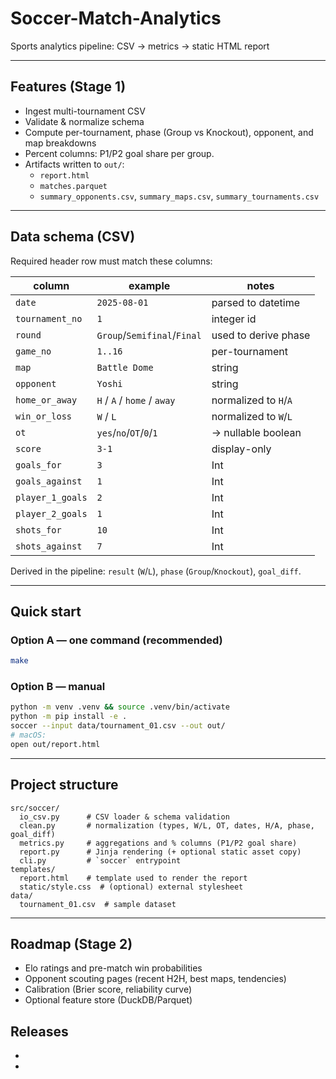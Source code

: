 # Soccer-Match-Analytics
Sports analytics pipeline: CSV → metrics → static HTML report

---

## Features (Stage 1)
- Ingest multi-tournament CSV
- Validate & normalize schema
- Compute per-tournament, phase (Group vs Knockout), opponent, and map breakdowns
- Percent columns: P1/P2 goal share per group.
- Artifacts written to `out/`:
  - `report.html`
  - `matches.parquet`
  - `summary_opponents.csv`, `summary_maps.csv`, `summary_tournaments.csv`

---

## Data schema (CSV)

Required header row must match these columns:

| column              | example           | notes                                  |
|---------------------|-------------------|----------------------------------------|
| `date`              | `2025-08-01`      | parsed to datetime                     |
| `tournament_no`     | `1`               | integer id                             |
| `round`             | `Group`/`Semifinal`/`Final` | used to derive phase           |
| `game_no`           | `1..16`           | per-tournament                         |
| `map`               | `Battle Dome`     | string                                 |
| `opponent`          | `Yoshi`           | string                                 |
| `home_or_away`      | `H` / `A` / `home` / `away` | normalized to `H`/`A`          |
| `win_or_loss`       | `W` / `L`         | normalized to `W`/`L`                  |
| `ot`                | `yes`/`no`/`OT`/`0`/`1` | → nullable boolean                |
| `score`             | `3-1`             | display-only                           |
| `goals_for`         | `3`               | Int                                    |
| `goals_against`     | `1`               | Int                                    |
| `player_1_goals`    | `2`               | Int                                    |
| `player_2_goals`    | `1`               | Int                                    |
| `shots_for`         | `10`              | Int                                    |
| `shots_against`     | `7`               | Int                                    |

Derived in the pipeline: `result` (`W`/`L`), `phase` (`Group`/`Knockout`), `goal_diff`.

---

## Quick start

### Option A — one command (recommended)

```bash
make
```

### Option B — manual

```bash
python -m venv .venv && source .venv/bin/activate
python -m pip install -e .
soccer --input data/tournament_01.csv --out out/
# macOS:
open out/report.html
```

---

## Project structure
```
src/soccer/
  io_csv.py      # CSV loader & schema validation
  clean.py       # normalization (types, W/L, OT, dates, H/A, phase, goal_diff)
  metrics.py     # aggregations and % columns (P1/P2 goal share)
  report.py      # Jinja rendering (+ optional static asset copy)
  cli.py         # `soccer` entrypoint
templates/
  report.html    # template used to render the report
  static/style.css  # (optional) external stylesheet
data/
  tournament_01.csv  # sample dataset
```

---

## Roadmap (Stage 2)
- Elo ratings and pre-match win probabilities
- Opponent scouting pages (recent H2H, best maps, tendencies)
- Calibration (Brier score, reliability curve)
- Optional feature store (DuckDB/Parquet)

## Releases
- [Unreleased]: https://github.com/Alex-Gorman/Soccer-Match-Analytics/compare/v0.1.0...HEAD
- [0.1.0]: https://github.com/Alex-Gorman/Soccer-Match-Analytics/releases/tag/v0.1.0




